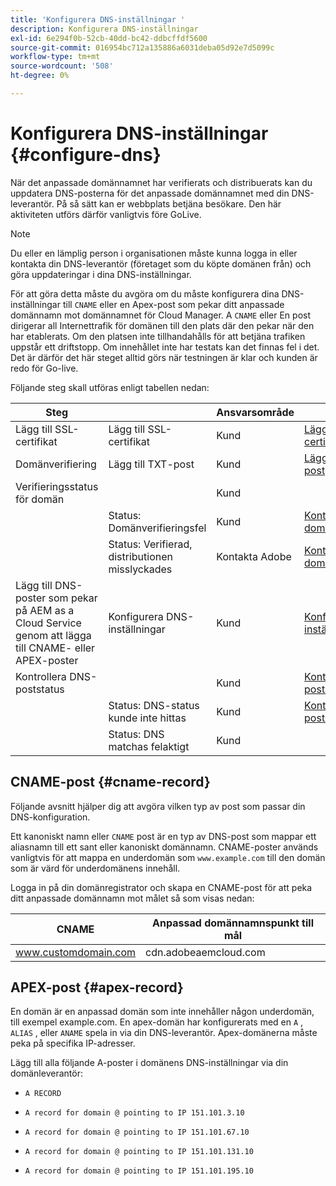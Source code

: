 ```yaml
---
title: 'Konfigurera DNS-inställningar '
description: Konfigurera DNS-inställningar
exl-id: 6e294f0b-52cb-40dd-bc42-ddbcffdf5600
source-git-commit: 016954bc712a135886a6031deba05d92e7d5099c
workflow-type: tm+mt
source-wordcount: '508'
ht-degree: 0%

---
```


# Konfigurera DNS-inställningar {#configure-dns}

När det anpassade domännamnet har verifierats och distribuerats kan du uppdatera DNS-posterna för det anpassade domännamnet med din DNS-leverantör. På så sätt kan er webbplats betjäna besökare. Den här aktiviteten utförs därför vanligtvis före GoLive.

>[!NOTE]
>Du eller en lämplig person i organisationen måste kunna logga in eller kontakta din DNS-leverantör (företaget som du köpte domänen från) och göra uppdateringar i dina DNS-inställningar.

För att göra detta måste du avgöra om du måste konfigurera dina DNS-inställningar till `CNAME` eller en Apex-post som pekar ditt anpassade domännamn mot domännamnet för Cloud Manager. A `CNAME` eller En post dirigerar all Internettrafik för domänen till den plats där den pekar när den har etablerats. Om den platsen inte tillhandahålls för att betjäna trafiken uppstår ett driftstopp. Om innehållet inte har testats kan det finnas fel i det. Det är därför det här steget alltid görs när testningen är klar och kunden är redo för Go-live.

Följande steg skall utföras enligt tabellen nedan:

| Steg |  | Ansvarsområde | Läs mer |
|--- |--- |--- |---|
| Lägg till SSL-certifikat | Lägg till SSL-certifikat | Kund | [Lägga till ett SSL-certifikat](https://experienceleague.adobe.com/docs/experience-manager-cloud-service/implementing/using-cloud-manager/manage-ssl-certificates/add-ssl-certificate.html?lang=en) |
| Domänverifiering | Lägg till TXT-post | Kund | [Lägga till en TXT-post](https://experienceleague.adobe.com/docs/experience-manager-cloud-service/implementing/using-cloud-manager/custom-domain-names/add-text-record.html?lang=en) |
| Verifieringsstatus för domän |  | Kund |  |
|  | Status: Domänverifieringsfel | Kund | [Kontrollerar domännamnsstatus](https://experienceleague.adobe.com/docs/experience-manager-cloud-service/implementing/using-cloud-manager/custom-domain-names/check-domain-name-status.html?lang=en) |
|  | Status: Verifierad, distributionen misslyckades | Kontakta Adobe | [Kontrollerar domännamnsstatus](https://experienceleague.adobe.com/docs/experience-manager-cloud-service/implementing/using-cloud-manager/custom-domain-names/check-domain-name-status.html?lang=en) |
| Lägg till DNS-poster som pekar på AEM as a Cloud Service genom att lägga till CNAME- eller APEX-poster | Konfigurera DNS-inställningar | Kund | [Konfigurera DNS-inställningar](https://experienceleague.adobe.com/docs/experience-manager-cloud-service/implementing/using-cloud-manager/custom-domain-names/configure-dns-settings.html?lang=en) |
| Kontrollera DNS-poststatus |  | Kund | [Kontrollerar DNS-poststatus](https://experienceleague.adobe.com/docs/experience-manager-cloud-service/implementing/using-cloud-manager/custom-domain-names/check-dns-record-status.html?lang=en) |
|  | Status: DNS-status kunde inte hittas | Kund | [Kontrollerar DNS-poststatus](https://experienceleague.adobe.com/docs/experience-manager-cloud-service/implementing/using-cloud-manager/custom-domain-names/check-dns-record-status.html?lang=en) |
|  | Status: DNS matchas felaktigt | Kund |  |


## CNAME-post {#cname-record}

Följande avsnitt hjälper dig att avgöra vilken typ av post som passar din DNS-konfiguration.

Ett kanoniskt namn eller `CNAME` post är en typ av DNS-post som mappar ett aliasnamn till ett sant eller kanoniskt domännamn. CNAME-poster används vanligtvis för att mappa en underdomän som `www.example.com`  till den domän som är värd för underdomänens innehåll.

Logga in på din domänregistrator och skapa en CNAME-post för att peka ditt anpassade domännamn mot målet så som visas nedan:

| CNAME | Anpassad domännamnspunkt till mål |
|--- |--- |
| www.customdomain.com | cdn.adobeaemcloud.com |

## APEX-post {#apex-record}

En domän är en anpassad domän som inte innehåller någon underdomän, till exempel example.com. En apex-domän har konfigurerats med en `A` , `ALIAS` , eller `ANAME` spela in via din DNS-leverantör. Apex-domänerna måste peka på specifika IP-adresser.

Lägg till alla följande A-poster i domänens DNS-inställningar via din domänleverantör:

* `A RECORD`

* `A record for domain @ pointing to IP 151.101.3.10`

* `A record for domain @ pointing to IP 151.101.67.10`

* `A record for domain @ pointing to IP 151.101.131.10`

* `A record for domain @ pointing to IP 151.101.195.10`
